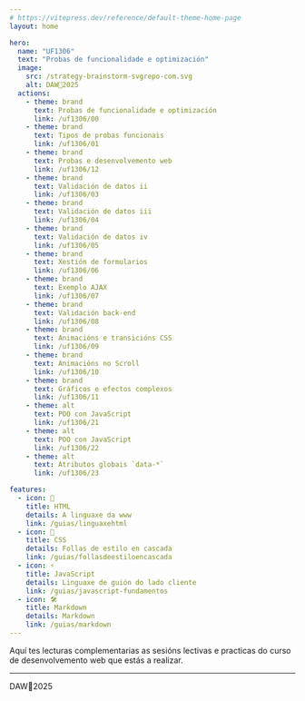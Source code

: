 ```yaml
---
# https://vitepress.dev/reference/default-theme-home-page
layout: home

hero:
  name: "UF1306"
  text: "Probas de funcionalidade e optimización"
  image:
    src: /strategy-brainstorm-svgrepo-com.svg
    alt: DAW🧊2025
  actions:  
    - theme: brand
      text: Probas de funcionalidade e optimización
      link: /uf1306/00
    - theme: brand
      text: Tipos de probas funcionais
      link: /uf1306/01    
    - theme: brand
      text: Probas e desenvolvemento web
      link: /uf1306/12
    - theme: brand
      text: Validación de datos ii
      link: /uf1306/03
    - theme: brand
      text: Validación de datos iii
      link: /uf1306/04
    - theme: brand
      text: Validación de datos iv
      link: /uf1306/05
    - theme: brand
      text: Xestión de formularios
      link: /uf1306/06
    - theme: brand
      text: Exemplo AJAX
      link: /uf1306/07
    - theme: brand
      text: Validación back-end
      link: /uf1306/08
    - theme: brand
      text: Animacións e transicións CSS
      link: /uf1306/09
    - theme: brand
      text: Animacións no Scroll
      link: /uf1306/10
    - theme: brand
      text: Gráficos e efectos complexos
      link: /uf1306/11
    - theme: alt
      text: POO con JavaScript
      link: /uf1306/21
    - theme: alt
      text: POO con JavaScript
      link: /uf1306/22
    - theme: alt
      text: Atributos globais `data-*`
      link: /uf1306/23

features:
  - icon: 📐
    title: HTML
    details: A linguaxe da www
    link: /guias/linguaxehtml
  - icon: 🎨
    title: CSS
    details: Follas de estilo en cascada
    link: /guias/follasdeestiloencascada
  - icon: ⚡
    title: JavaScript
    details: Linguaxe de guión do lado cliente
    link: /guias/javascript-fundamentos
  - icon: 🛠️
    title: Markdown
    details: Markdown
    link: /guias/markdown
---
```


Aquí tes lecturas complementarias as sesións lectivas e practicas do curso de desenvolvemento web que estás a realizar. 


---

DAW🧊2025